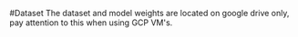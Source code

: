 #Dataset
The dataset and model weights are located on google drive only, pay attention to this when using GCP VM's.
